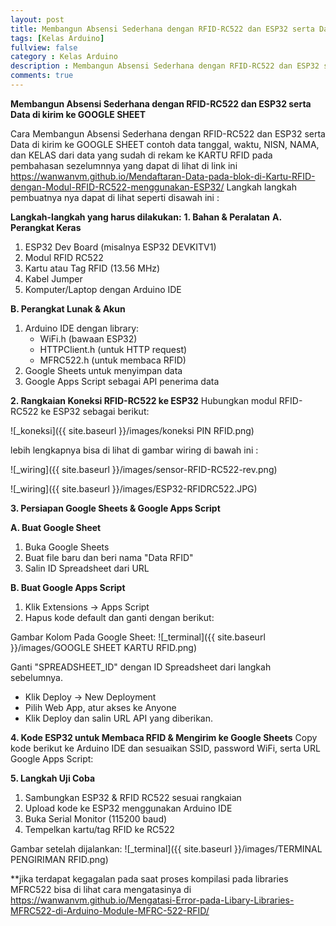 ```yaml
---
layout: post
title: Membangun Absensi Sederhana dengan RFID-RC522 dan ESP32 serta Data di kirim ke GOOGLE SHEET
tags: [Kelas Arduino]
fullview: false
category : Kelas Arduino
description : Membangun Absensi Sederhana dengan RFID-RC522 dan ESP32 serta Data di kirim ke GOOGLE SHEET
comments: true
---
```

**Membangun Absensi Sederhana dengan RFID-RC522 dan ESP32 serta Data di kirim ke GOOGLE SHEET**

Cara Membangun Absensi Sederhana dengan RFID-RC522 dan ESP32 serta Data di kirim ke GOOGLE SHEET contoh data tanggal, waktu, NISN, NAMA, dan KELAS dari data yang sudah di rekam ke KARTU RFID pada pembahasan sezelumnnya yang dapat di lihat di link ini <a href="https://wanwanvm.github.io/Mendaftaran-Data-pada-blok-di-Kartu-RFID-dengan-Modul-RFID-RC522-menggunakan-ESP32/">https://wanwanvm.github.io/Mendaftaran-Data-pada-blok-di-Kartu-RFID-dengan-Modul-RFID-RC522-menggunakan-ESP32/</a>
Langkah langkah pembuatnya  nya dapat di lihat seperti disawah ini :

**Langkah-langkah yang harus dilakukan:**
**1. Bahan & Peralatan**
**A. Perangkat Keras**
1. ESP32 Dev Board (misalnya ESP32 DEVKITV1)
2. Modul RFID RC522
3. Kartu atau Tag RFID (13.56 MHz)
4. Kabel Jumper
5. Komputer/Laptop dengan Arduino IDE

**B. Perangkat Lunak & Akun**
1. Arduino IDE dengan library:
    * WiFi.h (bawaan ESP32)
    * HTTPClient.h (untuk HTTP request)
    * MFRC522.h (untuk membaca RFID)
2. Google Sheets untuk menyimpan data
3. Google Apps Script sebagai API penerima data

**2. Rangkaian Koneksi RFID-RC522 ke ESP32**
Hubungkan modul RFID-RC522 ke ESP32 sebagai berikut:

![_koneksi]({{ site.baseurl }}/images/koneksi PIN RFID.png)

lebih lengkapnya bisa di lihat di gambar wiring di bawah ini :

![_wiring]({{ site.baseurl }}/images/sensor-RFID-RC522-rev.png)

![_wiring]({{ site.baseurl }}/images/ESP32-RFIDRC522.JPG)


**3. Persiapan Google Sheets & Google Apps Script**

**A. Buat Google Sheet**
1. Buka Google Sheets
2. Buat file baru dan beri nama "Data RFID"
3. Salin ID Spreadsheet dari URL

**B. Buat Google Apps Script**
1. Klik Extensions → Apps Script
2. Hapus kode default dan ganti dengan berikut:
<script src="https://gist.github.com/wanwanvm/1343b783e40745af2df71410a6fe7b7e.js"></script>

Gambar Kolom Pada Google Sheet:
![_terminal]({{ site.baseurl }}/images/GOOGLE SHEET KARTU RFID.png)

Ganti "SPREADSHEET_ID" dengan ID Spreadsheet dari langkah sebelumnya.
- Klik Deploy → New Deployment
- Pilih Web App, atur akses ke Anyone
- Klik Deploy dan salin URL API yang diberikan.

**4. Kode ESP32 untuk Membaca RFID & Mengirim ke Google Sheets**
Copy kode berikut ke Arduino IDE dan sesuaikan SSID, password WiFi, serta URL Google Apps Script:

<script src="https://gist.github.com/wanwanvm/9ef1b96e84646828f71ef8962c531949.js"></script>

**5. Langkah Uji Coba**
1. Sambungkan ESP32 & RFID RC522 sesuai rangkaian
2. Upload kode ke ESP32 menggunakan Arduino IDE
3. Buka Serial Monitor (115200 baud)
4. Tempelkan kartu/tag RFID ke RC522


Gambar setelah dijalankan:
![_terminal]({{ site.baseurl }}/images/TERMINAL PENGIRIMAN RFID.png)

**jika terdapat kegagalan pada saat proses kompilasi pada libraries MFRC522 bisa di lihat cara mengatasinya di <a href="https://wanwanvm.github.io/Mengatasi-Error-pada-Libary-Libraries-MFRC522-di-Arduino-Module-MFRC-522-RFID/">https://wanwanvm.github.io/Mengatasi-Error-pada-Libary-Libraries-MFRC522-di-Arduino-Module-MFRC-522-RFID/</a>

